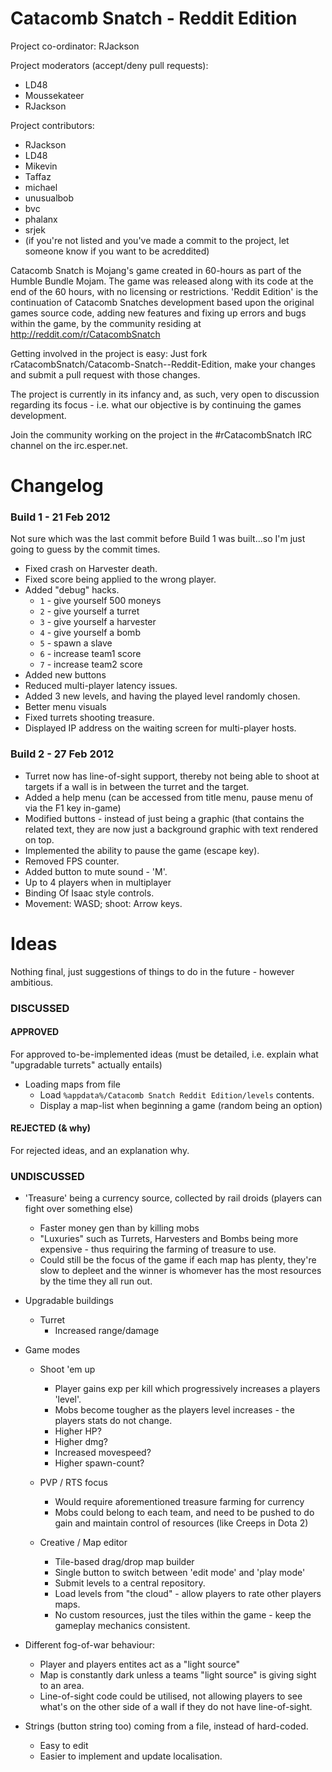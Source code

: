 Catacomb Snatch - Reddit Edition
================================
Project co-ordinator: RJackson

Project moderators (accept/deny pull requests):

* LD48
* Moussekateer
* RJackson

Project contributors:

* RJackson
* LD48
* Mikevin
* Taffaz
* michael
* unusualbob
* bvc
* phalanx
* srjek
* (if you're not listed and you've made a commit to the project, let someone know if you want to be acreddited)

Catacomb Snatch is Mojang's game created in 60-hours as part of the Humble Bundle Mojam. The game was released along with its code at the end of the 60 hours, with no licensing or restrictions.  'Reddit Edition' is the continuation of Catacomb Snatches development based upon the original games source code, adding new features and fixing up errors and bugs within the game, by the community residing at http://reddit.com/r/CatacombSnatch

Getting involved in the project is easy:  Just fork rCatacombSnatch/Catacomb-Snatch--Reddit-Edition, make your changes and submit a pull request with those changes.

The project is currently in its infancy and, as such, very open to discussion regarding its focus - i.e. what our objective is by continuing the games development.

Join the community working on the project in the #rCatacombSnatch IRC channel on the irc.esper.net.

Changelog
=========
### Build 1 - 21 Feb 2012
Not sure which was the last commit before Build 1 was built...so I'm just going to guess by the commit times.
* Fixed crash on Harvester death.
* Fixed score being applied to the wrong player.
* Added "debug" hacks.
  * `1` - give yourself 500 moneys
  * `2` - give yourself a turret
  * `3` - give yourself a harvester
  * `4` - give yourself a bomb
  * `5` - spawn a slave 
  * `6` - increase team1 score
  * `7` - increase team2 score 
* Added new buttons
* Reduced multi-player latency issues.
* Added 3 new levels, and having the played level randomly chosen.
* Better menu visuals
* Fixed turrets shooting treasure.
* Displayed IP address on the waiting screen for multi-player hosts.

### Build 2 - 27 Feb 2012
* Turret now has line-of-sight support, thereby not being able to shoot at targets if a wall is in between the turret and the target.
* Added a help menu (can be accessed from title menu, pause menu of via the F1 key in-game)
* Modified buttons - instead of just being a graphic (that contains the related text, they are now just a background graphic with text rendered on top.
* Implemented the ability to pause the game (escape key).
* Removed FPS counter.
* Added button to mute sound - 'M'.
* Up to 4 players when in multiplayer
* Binding Of Isaac style controls.
 * Movement: WASD; shoot: Arrow keys.

Ideas
=====
Nothing final, just suggestions of things to do in the future - however ambitious.
### DISCUSSED
#### APPROVED
For approved to-be-implemented ideas (must be detailed, i.e. explain what "upgradable turrets" actually entails)

* Loading maps from file
  * Load `%appdata%/Catacomb Snatch Reddit Edition/levels` contents.
  * Display a map-list when beginning a game (random being an option)

#### REJECTED (& why)
For rejected ideas, and an explanation why.

### UNDISCUSSED

* 'Treasure' being a currency source, collected by rail droids (players can fight over something else)
  * Faster money gen than by killing mobs
  * "Luxuries" such as Turrets, Harvesters and Bombs being more expensive - thus requiring the farming of treasure to use.
  * Could still be the focus of the game if each map has plenty, they're slow to depleet and the winner is whomever has the most resources by the time they all run out.

* Upgradable buildings
  * Turret
    * Increased range/damage

* Game modes
  * Shoot 'em up
	  * Player gains exp per kill which progressively increases a players 'level'.
	  * Mobs become tougher as the players level increases - the players stats do not change.
      * Higher HP?
      * Higher dmg?
      * Increased movespeed?
      * Higher spawn-count?

  * PVP / RTS focus
    * Would require aforementioned treasure farming for currency
    * Mobs could belong to each team, and need to be pushed to do gain and maintain control of resources (like Creeps in Dota 2)

  * Creative / Map editor
    * Tile-based drag/drop map builder
    * Single button to switch between 'edit mode' and 'play mode'
    * Submit levels to a central repository.
    * Load levels from "the cloud" - allow players to rate other players maps.
    * No custom resources, just the tiles within the game - keep the gameplay mechanics consistent.

* Different fog-of-war behaviour:
  * Player and players entites act as a "light source"
  * Map is constantly dark unless a teams "light source" is giving sight to an area.
  * Line-of-sight code could be utilised, not allowing players to see what's on the other side of a wall if they do not have line-of-sight.

* Strings (button string too) coming from a file, instead of hard-coded.
  * Easy to edit
  * Easier to implement and update localisation.